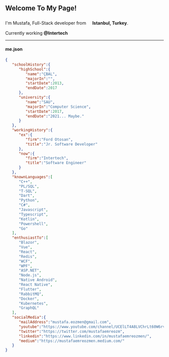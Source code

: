 ## Welcome To My Page!

I'm Mustafa, Full-Stack developer from <img src="https://image.flaticon.com/icons/svg/940/940164.svg" width="12" height="22" /> **Istanbul, Turkey**.

Currently working **@Intertech** <img src="https://www.teknoparkistanbul.com.tr/uploads/companies/intertech_w540_op_op_op.webp" width="19" height="15" />

---

#### me.json

```json
{
   "schoolHistory":{
      "highSchool":{
         "name":"ÇBAL",
         "majorIn":"",
         "startDate":2013,
         "endDate":2017
      },
      "university":{
         "name":"SAU",
         "majorIn":"Computer Science",
         "startDate":2017,
         "endDate":"2021... Maybe."
      }
   },
   "workingHistory":{
      "ex":{
         "firm":"Ford Otosan",
         "title":"Jr. Software Developer"
      },
      "now":{
         "firm":"Intertech",
         "title":"Software Engineer"
      }
   },
   "knownLanguages":[
      "C++",
      "PL/SQL",
      "T-SQL",
      "Dart",
      "Python",
      "C#",
      "Javascript",
      "Typescript",
      "Kotlin",
      "Powershell",
      "Go"
   ],
   "enthusiastTo":[
      "Blazor",
      "Vue",
      "React",
      "Redis",
      "WCF",
      "WPF",
      "ASP.NET",
      "Node.js",
      "Native Android",
      "React Native",
      "Flutter",
      "RabbitMQ",
      "Docker",
      "Kubernetes",
      "GraphQL"
   ],
   "socialMedia":{
      "mailAddress":"mustafa.eozmen@gmail.com",
      "youtube":"https://www.youtube.com/channel/UCElLT4A8LVChrLt60W6rvbA",
      "twitter":"https://twitter.com/mustafaemreozm",
      "linkedin":"https://www.linkedin.com/in/mustafaemreozmen/",
      "medium":"https://mustafaemreozmen.medium.com/"
   }
}
```
